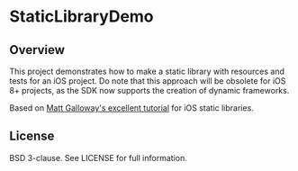 # StaticLibraryDemo
## Overview
This project demonstrates how to make a static library with resources and tests
for an iOS project. Do note that this approach will be obsolete for iOS 8+
projects, as the SDK now supports the creation of dynamic frameworks.

Based on [Matt Galloway's excellent tutorial][tutorial] for iOS static libraries.

[tutorial]: http://www.galloway.me.uk/tutorials/ios-library-with-resources/ "Matt Galloway: iOS Library With Resources"

## License
BSD 3-clause. See LICENSE for full information.

